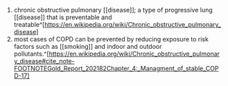 1. chronic obstructive pulmonary [[disease]]; a type of progressive lung [[disease]] that is preventable and treatable^[https://en.wikipedia.org/wiki/Chronic_obstructive_pulmonary_disease]
2. most cases of COPD can be prevented by reducing exposure to risk factors such as [[smoking]] and indoor and outdoor pollutants.^[https://en.wikipedia.org/wiki/Chronic_obstructive_pulmonary_disease#cite_note-FOOTNOTEGold_Report_202182Chapter_4:_Managment_of_stable_COPD-17]